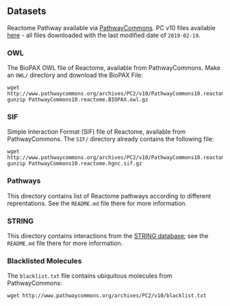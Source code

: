 
## Datasets

Reactome Pathway available via [PathwayCommons](http://www.pathwaycommons.org/).  PC v10 files available [here](http://www.pathwaycommons.org/archives/PC2/v10/) - all files downloaded with the last modified date of `2019-02-19`.

### OWL

The BioPAX OWL file of Reactome, available from PathwayCommons. Make an `OWL/` directory and download the BioPAX File:

```
wget http://www.pathwaycommons.org/archives/PC2/v10/PathwayCommons10.reactome.BIOPAX.owl.gz
gunzip PathwayCommons10.reactome.BIOPAX.owl.gz
```

### SIF

Simple Interaction Format (SIF) file of Reactome, available from PathwayCommons. The `SIF/` directory already contains the following file:

```
wget http://www.pathwaycommons.org/archives/PC2/v10/PathwayCommons10.reactome.hgnc.sif.gz
gunzip PathwayCommons10.reactome.hgnc.sif.gz
```

### Pathways

This directory contains list of Reactome pathways according to different reprentations. See the `README.md` file there for more information.

### STRING

This directory contains interactions from the [STRING database](https://string-db.org/); see the `README.md` file there for more information.

### Blacklisted Molecules

The `blacklist.txt` file contains ubiquitous molecules from PathwayCommons:

```
wget http://www.pathwaycommons.org/archives/PC2/v10/blacklist.txt
```
